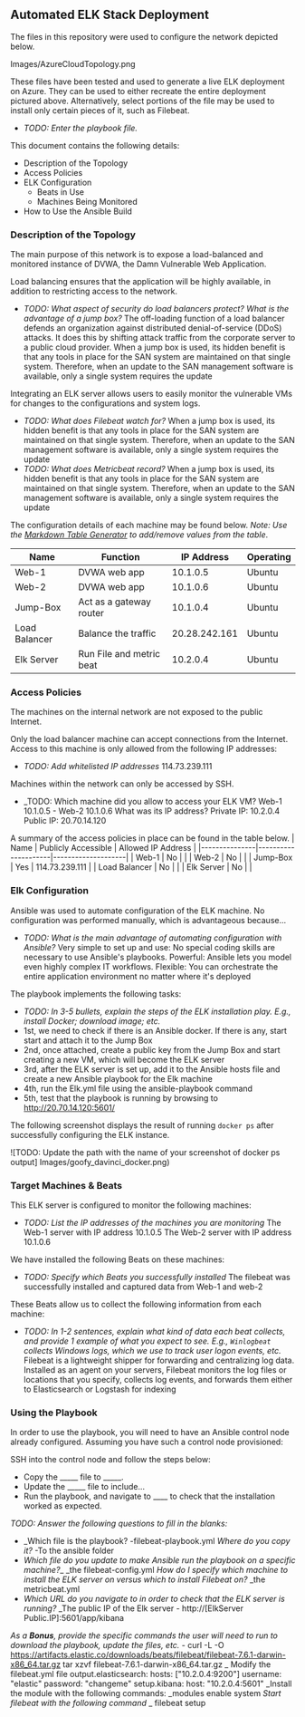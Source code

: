 ## Automated ELK Stack Deployment

The files in this repository were used to configure the network depicted below.

Images/AzureCloudTopology.png

These files have been tested and used to generate a live ELK deployment on Azure. 
They can be used to either recreate the entire deployment pictured above. 
Alternatively, select portions of the file may be used to install only certain pieces of it, 
such as Filebeat.

  - _TODO: Enter the playbook file._

This document contains the following details:
- Description of the Topology
- Access Policies
- ELK Configuration
  - Beats in Use
  - Machines Being Monitored
- How to Use the Ansible Build


### Description of the Topology

The main purpose of this network is to expose a load-balanced and monitored instance of DVWA, 
the Damn Vulnerable Web Application.

Load balancing ensures that the application will be highly available, in addition to restricting access 
to the network.
- _TODO: What aspect of security do load balancers protect? What is the advantage of a jump box?_ 
	The off-loading function of a load balancer defends an organization against distributed denial-of-service (DDoS) attacks. 
	It does this by shifting attack traffic from the corporate server to a public cloud provider.
	When a jump box is used, its hidden benefit is that any tools in place for the SAN system are maintained on that single system. Therefore,
	when an update to the SAN management software is available, only a single system requires the update

Integrating an ELK server allows users to easily monitor the vulnerable VMs for changes to the configurations and system logs.
- _TODO: What does Filebeat watch for?_
	When a jump box is used, its hidden benefit is that any tools in place for the SAN system are maintained on that single system. Therefore, 
	when an update to the SAN management software is available, only a single system requires the update
- _TODO: What does Metricbeat record?_
	When a jump box is used, its hidden benefit is that any tools in place for the SAN system are maintained on that single system. Therefore, 
	when an update to the SAN management software is available, only a single system requires the update

The configuration details of each machine may be found below.
_Note: Use the [Markdown Table Generator](http://www.tablesgenerator.com/markdown_tables) to add/remove values from the table_.

| Name          | Function                 | IP Address    | Operating |
|---------------|--------------------------|---------------|-----------|
| Web-1         | DVWA web app			   | 10.1.0.5      | Ubuntu    |
| Web-2         | DVWA web app             | 10.1.0.6      | Ubuntu    |
| Jump-Box      | Act as a gateway router  | 10.1.0.4      | Ubuntu    |
| Load Balancer | Balance the traffic      | 20.28.242.161 | Ubuntu    |
| Elk Server    | Run File and metric beat | 10.2.0.4      | Ubuntu    |

### Access Policies

The machines on the internal network are not exposed to the public Internet. 

Only the load balancer machine can accept connections from the Internet. Access to this machine is only allowed from the following IP addresses:
- _TODO: Add whitelisted IP addresses_ 114.73.239.111

Machines within the network can only be accessed by SSH.
- _TODO: Which machine did you allow to access your ELK VM? 
		Web-1 10.1.0.5 - Web-2 10.1.0.6
		What was its IP address? 
		Private IP: 10.2.0.4 Public IP: 20.70.14.120 

A summary of the access policies in place can be found in the table below.
| Name          | Publicly Accessible | Allowed IP Address |
|---------------|---------------------|--------------------|
| Web-1         | No                  |                    |
| Web-2         | No                  |                    |
| Jump-Box      | Yes                 | 114.73.239.111     |
| Load Balancer | No                  |                    |
| Elk Server    | No                  |                    |


### Elk Configuration

Ansible was used to automate configuration of the ELK machine. No configuration was performed manually, which is advantageous because...
- _TODO: What is the main advantage of automating configuration with Ansible?_
	Very simple to set up and use: No special coding skills are necessary to use Ansible's playbooks. Powerful: Ansible lets you model even highly complex IT workflows. 
	Flexible: You can orchestrate the entire application environment no matter where it's deployed

The playbook implements the following tasks:
- _TODO: In 3-5 bullets, explain the steps of the ELK installation play. 
E.g., install Docker; download image; etc._
- 1st, we need to check if there is an Ansible docker. If there is any, start start and attach it to the Jump Box
- 2nd, once attached, create a public key from the Jump Box and start creating a new VM, which will become the ELK server
- 3rd, after the ELK server is set up, add it to the Ansible hosts file and create a new Ansible playbook for the Elk machine
- 4th, run the Elk.yml file using the ansible-playbook command
- 5th, test that the playbook is running by browsing to http://20.70.14.120:5601/

The following screenshot displays the result of running `docker ps` after successfully configuring the ELK instance.

![TODO: Update the path with the name of your screenshot of docker ps output]
Images/goofy_davinci_docker.png)

### Target Machines & Beats
This ELK server is configured to monitor the following machines:
- _TODO: List the IP addresses of the machines you are monitoring_
	The Web-1 server with IP address 10.1.0.5
	The Web-2 server with IP address 10.1.0.6

We have installed the following Beats on these machines:
- _TODO: Specify which Beats you successfully installed_
	The filebeat was successfully installed and captured data from Web-1 and web-2

These Beats allow us to collect the following information from each machine:
- _TODO: In 1-2 sentences, explain what kind of data each beat collects, and provide 1 example of what you expect to see. E.g., `Winlogbeat` collects Windows logs, which we use to track user logon events, etc._
	Filebeat is a lightweight shipper for forwarding and centralizing log data. 
	Installed as an agent on your servers, Filebeat monitors the log files or locations that you specify, 
	collects log events, and forwards them either to Elasticsearch or Logstash for indexing

### Using the Playbook
In order to use the playbook, you will need to have an Ansible control node already configured. 
Assuming you have such a control node provisioned: 

SSH into the control node and follow the steps below:
- Copy the _____ file to _____.
- Update the _____ file to include...
- Run the playbook, and navigate to ____ to check that the installation worked as expected.

_TODO: Answer the following questions to fill in the blanks:_
- _Which file is the playbook? 
	-filebeat-playbook.yml
  _Where do you copy it?_
  	-To the ansible folder
- _Which file do you update to make Ansible run the playbook on a specific machine?__ 
	_the filebeat-config.yml
  _How do I specify which machine to install the ELK server on versus which to install Filebeat on?_
    _the metricbeat.yml 
- _Which URL do you navigate to in order to check that the ELK server is running?_
	_The public IP of the Elk server - http://[ElkServer Public.IP]:5601/app/kibana

_As a **Bonus**, provide the specific commands the user will need to run to download the playbook, 
	update the files, etc._
	- curl -L -O https://artifacts.elastic.co/downloads/beats/filebeat/filebeat-7.6.1-darwin-x86_64.tar.gz
tar xzvf filebeat-7.6.1-darwin-x86_64.tar.gz
	_ Modify the filebeat.yml file 
		output.elasticsearch:
  			hosts: ["10.2.0.4:9200"]
  			username: "elastic"
  			password: "changeme"
		setup.kibana:
  			host: "10.2.0.4:5601"
  _Install the module with the following commands: 
  		_modules enable system
  _Start filebeat with the following command_
  	_ filebeat setup
  